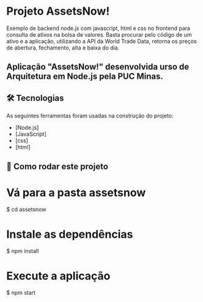 ﻿# Projeto AssetsNow!

Exemplo de backend node.js com javascript, html e css no frontend para consulta de ativos na bolsa de valores. Basta procurar pelo código de um ativo e a aplicação, utilizando a API da World Trade Data, retorna os preços de abertura, fechamento, alta e baixa do dia. 

## Aplicação "AssetsNow!" desenvolvida urso de Arquitetura em Node.js pela PUC Minas. 

## 🛠 Tecnologias

As seguintes ferramentas foram usadas na construção do projeto:

- [Node.js]
- [JavaScript]
- [css]
- [html]

## 🚀 Como rodar este projeto

# Vá para a pasta assetsnow
$ cd assetsnow

# Instale as dependências
$ npm install

# Execute a aplicação 
$ npm start 